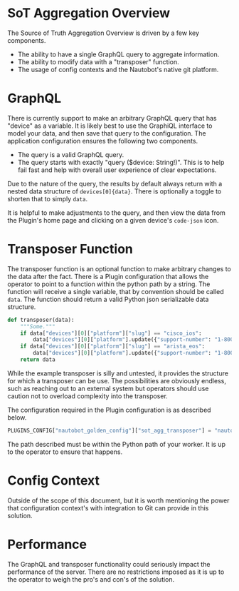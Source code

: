 # SoT Aggregation Overview 

The Source of Truth Aggregation Overview is driven by a few key components.

* The ability to have a single GraphQL query to aggregate information.
* The ability to modify data with a "transposer" function.
* The usage of config contexts and the Nautobot's native git platform.

# GraphQL

There is currently support to make an arbitrary GraphQL query that has "device" as a variable. It is likely best to use the GraphiQL interface to model
your data, and then save that query to the configuration. The application configuration ensures the following two components.

* The query is a valid GraphQL query.
* The query starts with exactly "query ($device: String!)". This is to help fail fast and help with overall user experience of clear expectations.

Due to the nature of the query, the results by default always return with a nested data structure of `devices[0]{data}`. There is optionally a toggle to 
shorten that to simply `data`. 

It is helpful to make adjustments to the query, and then view the data from the Plugin's home page and clicking on a given device's `code-json` icon.

# Transposer Function

The transposer function is an optional function to make arbitrary changes to the data after the fact. There is a Plugin configuration that allows the
operator to point to a function within the python path by a string. The function will receive a single variable, that by convention should be called
`data`. The function should return a valid Python json serializable data structure.

```python
def transposer(data):
    """Some."""
    if data["devices"][0]["platform"]["slug"] == "cisco_ios":
        data["devices"][0]["platform"].update({"support-number": "1-800-ciscohelp"})
    if data["devices"][0]["platform"]["slug"] == "arista_eos":
        data["devices"][0]["platform"].update({"support-number": "1-800-aristahelp"})
    return data
```

While the example transposer is silly and untested, it provides the structure for which a transposer can be use. The possibilities are obviously endless,
such as reaching out to an external system but operators should use caution not to overload complexity into the transposer. 

The configuration required in the Plugin configuration is as described below.

```python
PLUGINS_CONFIG["nautobot_golden_config"]["sot_agg_transposer"] = "nautobot_golden_config.transposer.transposer"
```
The path described must be within the Python path of your worker. It is up to the operator to ensure that happens.

# Config Context

Outside of the scope of this document, but it is worth mentioning the power that configuration context's with integration to Git can provide in this
solution.

# Performance

The GraphQL and transposer functionality could seriously impact the performance of the server. There are no restrictions imposed as it is up to the
operator to weigh the pro's and con's of the solution.
